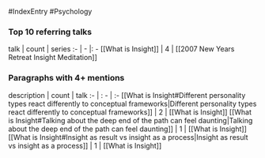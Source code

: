 #IndexEntry #Psychology

### Top 10 referring talks
talk | count | series
:- | - |: -
[[What is Insight]] | 4 | [[2007 New Years Retreat Insight Meditation]]

### Paragraphs with 4+ mentions
description | count | talk
:- | : - | :-
[[What is Insight#Different personality types react differently to conceptual frameworks\|Different personality types react differently to conceptual frameworks]] | 2 | [[What is Insight]]
[[What is Insight#Talking about the deep end of the path can feel daunting\|Talking about the deep end of the path can feel daunting]] | 1 | [[What is Insight]]
[[What is Insight#Insight as result vs insight as a process\|Insight as result vs insight as a process]] | 1 | [[What is Insight]]

